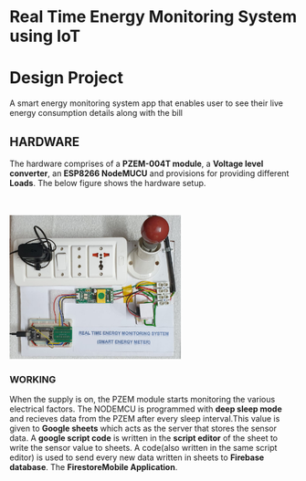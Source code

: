 # Real Time Energy Monitoring System using IoT

# Design Project

A smart energy monitoring system app that enables user to see their live energy consumption details along with the bill <br>
<h2>HARDWARE</h2>

The hardware comprises of a <b>PZEM-004T module</b>, a <b>Voltage level converter</b>, an <b>ESP8266 NodeMUCU</b> and provisions for providing different <b>Loads</b>. The below figure shows the hardware setup.
<br>
<br>
<br>

<img src = "pics/hardware.jpeg" width = "300px" height="auto">

<br>
<h3>WORKING</h3>
When the supply is on, the PZEM module starts monitoring the various electrical factors. The NODEMCU is programmed with <b>deep sleep mode</b> and recieves data from the PZEM after every sleep interval.This value is given to <b>Google sheets</b> which acts as the server that stores the sensor data. A <b>google script code</b> is written in the <b>script editor</b> of the sheet to write the sensor value to sheets. A code(also written in the same script editor) is used to send every new data written in sheets to <b>Firebase database</b>. The <b>Firestore</b? database of firebase is used to store the values, which is used as the backend of the <b>Mobile Application</b>.
